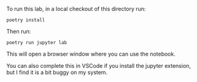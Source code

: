 To run this lab, in a local checkout of this directory run:

`poetry install`

Then run:

`poetry run jupyter lab`

This will open a browser window where you can use the notebook.

You can also complete this in VSCode if you install the jupyter extension,
but I find it is a bit buggy on my system.

